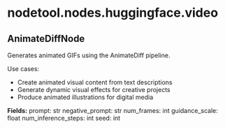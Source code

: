 # nodetool.nodes.huggingface.video

## AnimateDiffNode

Generates animated GIFs using the AnimateDiff pipeline.

Use cases:
- Create animated visual content from text descriptions
- Generate dynamic visual effects for creative projects
- Produce animated illustrations for digital media

**Fields:**
prompt: str
negative_prompt: str
num_frames: int
guidance_scale: float
num_inference_steps: int
seed: int


